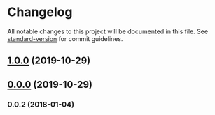 # Changelog

All notable changes to this project will be documented in this file. See [standard-version](https://github.com/conventional-changelog/standard-version) for commit guidelines.

## [1.0.0](https://github.com/jiayisheji/jianshu/compare/v0.0.0...v1.0.0) (2019-10-29)

## [0.0.0](https://github.com/jiayisheji/jianshu/compare/v0.0.1...v0.0.0) (2019-10-29)

### 0.0.2 (2018-01-04)
